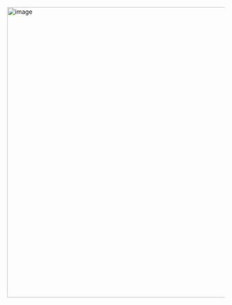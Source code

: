 <img width="688" height="672" alt="image" src="https://github.com/user-attachments/assets/67296ac2-5972-4778-9724-9d8f7e4ec8bd" />
